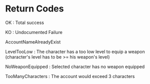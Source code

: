 # Return Codes #

OK : Total success

KO : Undocumented Failure

AccountNameAlreadyExist

LevelTooLow : The character has a too low level to equip a weapon (character's level has to be >= his weapon's level)

NoWeaponEquipped : Selected character has no weapon equipped

TooManyCharacters : The account would exceed 3 characters

